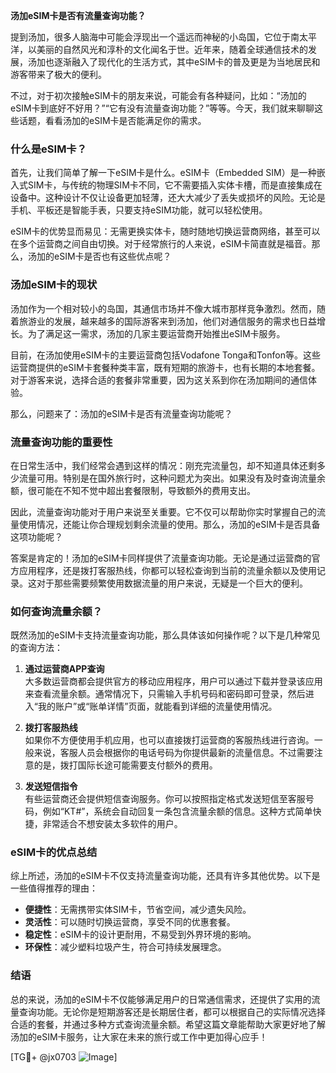 **汤加eSIM卡是否有流量查询功能？**

提到汤加，很多人脑海中可能会浮现出一个遥远而神秘的小岛国，它位于南太平洋，以美丽的自然风光和淳朴的文化闻名于世。近年来，随着全球通信技术的发展，汤加也逐渐融入了现代化的生活方式，其中eSIM卡的普及更是为当地居民和游客带来了极大的便利。

不过，对于初次接触eSIM卡的朋友来说，可能会有各种疑问，比如：“汤加的eSIM卡到底好不好用？”“它有没有流量查询功能？”等等。今天，我们就来聊聊这些话题，看看汤加的eSIM卡是否能满足你的需求。

### 什么是eSIM卡？

首先，让我们简单了解一下eSIM卡是什么。eSIM卡（Embedded SIM）是一种嵌入式SIM卡，与传统的物理SIM卡不同，它不需要插入实体卡槽，而是直接集成在设备中。这种设计不仅让设备更加轻薄，还大大减少了丢失或损坏的风险。无论是手机、平板还是智能手表，只要支持eSIM功能，就可以轻松使用。

eSIM卡的优势显而易见：无需更换实体卡，随时随地切换运营商网络，甚至可以在多个运营商之间自由切换。对于经常旅行的人来说，eSIM卡简直就是福音。那么，汤加的eSIM卡是否也有这些优点呢？

### 汤加eSIM卡的现状

汤加作为一个相对较小的岛国，其通信市场并不像大城市那样竞争激烈。然而，随着旅游业的发展，越来越多的国际游客来到汤加，他们对通信服务的需求也日益增长。为了满足这一需求，汤加的几家主要运营商开始推出eSIM卡服务。

目前，在汤加使用eSIM卡的主要运营商包括Vodafone Tonga和Tonfon等。这些运营商提供的eSIM卡套餐种类丰富，既有短期的旅游卡，也有长期的本地套餐。对于游客来说，选择合适的套餐非常重要，因为这关系到你在汤加期间的通信体验。

那么，问题来了：汤加的eSIM卡是否有流量查询功能呢？

### 流量查询功能的重要性

在日常生活中，我们经常会遇到这样的情况：刚充完流量包，却不知道具体还剩多少流量可用。特别是在国外旅行时，这种问题尤为突出。如果没有及时查询流量余额，很可能在不知不觉中超出套餐限制，导致额外的费用支出。

因此，流量查询功能对于用户来说至关重要。它不仅可以帮助你实时掌握自己的流量使用情况，还能让你合理规划剩余流量的使用。那么，汤加的eSIM卡是否具备这项功能呢？

答案是肯定的！汤加的eSIM卡同样提供了流量查询功能。无论是通过运营商的官方应用程序，还是拨打客服热线，你都可以轻松查询到当前的流量余额以及使用记录。这对于那些需要频繁使用数据流量的用户来说，无疑是一个巨大的便利。

### 如何查询流量余额？

既然汤加的eSIM卡支持流量查询功能，那么具体该如何操作呢？以下是几种常见的查询方法：

1. **通过运营商APP查询**  
   大多数运营商都会提供官方的移动应用程序，用户可以通过下载并登录该应用来查看流量余额。通常情况下，只需输入手机号码和密码即可登录，然后进入“我的账户”或“账单详情”页面，就能看到详细的流量使用情况。

2. **拨打客服热线**  
   如果你不方便使用手机应用，也可以直接拨打运营商的客服热线进行咨询。一般来说，客服人员会根据你的电话号码为你提供最新的流量信息。不过需要注意的是，拨打国际长途可能需要支付额外的费用。

3. **发送短信指令**  
   有些运营商还会提供短信查询服务。你可以按照指定格式发送短信至客服号码，例如“KT#”，系统会自动回复一条包含流量余额的信息。这种方式简单快捷，非常适合不想安装太多软件的用户。

### eSIM卡的优点总结

综上所述，汤加的eSIM卡不仅支持流量查询功能，还具有许多其他优势。以下是一些值得推荐的理由：

- **便捷性**：无需携带实体SIM卡，节省空间，减少遗失风险。
- **灵活性**：可以随时切换运营商，享受不同的优惠套餐。
- **稳定性**：eSIM卡的设计更耐用，不易受到外界环境的影响。
- **环保性**：减少塑料垃圾产生，符合可持续发展理念。

### 结语

总的来说，汤加的eSIM卡不仅能够满足用户的日常通信需求，还提供了实用的流量查询功能。无论你是短期游客还是长期居住者，都可以根据自己的实际情况选择合适的套餐，并通过多种方式查询流量余额。希望这篇文章能帮助大家更好地了解汤加的eSIM卡服务，让大家在未来的旅行或工作中更加得心应手！

[TG💪+ @jx0703 ![Image](https://github.com/user-attachments/assets/dbca1d08-cadb-493c-b0ec-ad6f7a83f270)]